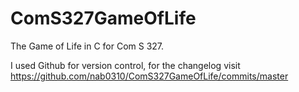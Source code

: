 # ComS327GameOfLife
The Game of Life in C for Com S 327.

I used Github for version control, for the changelog visit https://github.com/nab0310/ComS327GameOfLife/commits/master
